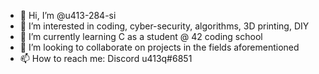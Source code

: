 - 👋 Hi, I’m @u413-284-si
- 👀 I’m interested in coding, cyber-security, algorithms, 3D printing, DIY
- 🌱 I’m currently learning C as a student @ 42 coding school
- 💞️ I’m looking to collaborate on projects in the fields aforementioned
- 📫 How to reach me: Discord u413q#6851

<!---
u413-284-si/u413-284-si is a ✨ special ✨ repository because its `README.md` (this file) appears on your GitHub profile.
You can click the Preview link to take a look at your changes.
--->
